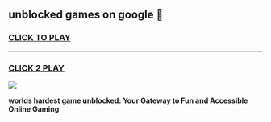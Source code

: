 
## unblocked games on google 👋
<h3>
<a href="https://premium.freeplayer.one?title=unblocked_games_on_google&ref=13F">CLICK TO PLAY</a></h3>
<hr>

<h3>
<a href="https://premium.freeplayer.one?title=unblocked_games_on_google&ref=13F">CLICK 2 PLAY</a>
  
</h3>

<a href="https://premium.freeplayer.one?title=unblocked_games_on_google&ref=12F/"><img src="https://clearcache.store/games.png"></a>


**worlds hardest game unblocked: Your Gateway to Fun and Accessible Online Gaming**
